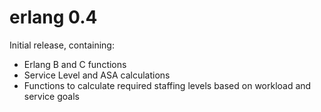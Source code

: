 # erlang 0.4

Initial release, containing:

- Erlang B and C functions
- Service Level and ASA calculations
- Functions to calculate required staffing levels based on workload and service goals
